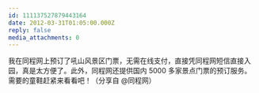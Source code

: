```yaml
---
id: 111137527879443164
date: 2012-03-31T01:05:00.000Z
reply: false
media_attachments: 0
---
```


我在同程网上预订了吼山风景区门票，无需在线支付，直接凭同程网短信直接入园，真是太方便了。此外，同程网还提供国内 5000 多家景点门票的预订服务。需要的童鞋赶紧来看看吧！（分享自 @同程网）​​​​

